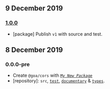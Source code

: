 ## 9 December 2019

### [1.0.0](https://github.com/idiocc/cors/compare/v0.0.0-pre...v1.0.0)

- [package] Publish `v1` with source and test.

## 8 December 2019

### 0.0.0-pre

- Create `@goa/cors` with _[`My New Package`](https://MNPJS.org)_
- [repository]: `src`, [`test`](https://contexttesting.com), [`documentary`](https://readme.page) & [`types`](https://typedef.page).